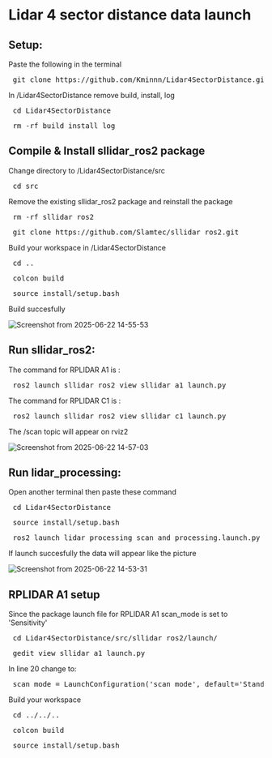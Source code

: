 # Lidar 4 sector distance data launch

## Setup:
Paste the following in the terminal
<pre lang="markdown"> git clone https://github.com/Kminnn/Lidar4SectorDistance.git  </pre>

In /Lidar4SectorDistance remove build, install, log
<pre lang="markdown"> cd Lidar4SectorDistance  </pre>

<pre lang="markdown"> rm -rf build install log </pre>

## Compile & Install sllidar_ros2 package

Change directory to /Lidar4SectorDistance/src
<pre lang="markdown"> cd src  </pre>

Remove the existing sllidar_ros2 package and reinstall the package
<pre lang="markdown"> rm -rf sllidar_ros2  </pre>
<pre lang="markdown"> git clone https://github.com/Slamtec/sllidar_ros2.git </pre>

Build your workspace in /Lidar4SectorDistance
<pre lang="markdown"> cd .. </pre>
<pre lang="markdown"> colcon build </pre>
<pre lang="markdown"> source install/setup.bash </pre>

Build succesfully

![Screenshot from 2025-06-22 14-55-53](https://github.com/user-attachments/assets/ad630285-f96a-4440-a5ea-e810eac316b4)


## Run sllidar_ros2:

The command for RPLIDAR A1 is :
<pre lang="markdown"> ros2 launch sllidar_ros2 view_sllidar_a1_launch.py </pre>

The command for RPLIDAR C1 is :
<pre lang="markdown"> ros2 launch sllidar_ros2 view_sllidar_c1_launch.py </pre>

The /scan topic will appear on rviz2

![Screenshot from 2025-06-22 14-57-03](https://github.com/user-attachments/assets/3b9448bd-6363-4e17-8c85-c41a286be303)


## Run lidar_processing:

Open another terminal then paste these command
<pre lang="markdown"> cd Lidar4SectorDistance </pre>
<pre lang="markdown"> source install/setup.bash </pre>
<pre lang="markdown"> ros2 launch lidar_processing scan_and_processing.launch.py </pre>

If launch succesfully the data will appear like the picture

![Screenshot from 2025-06-22 14-53-31](https://github.com/user-attachments/assets/fea0217c-ffb1-48ea-a8b3-1121865c8aab)




## RPLIDAR A1 setup

Since the package launch file for RPLIDAR A1 scan_mode is set to 'Sensitivity'
<pre lang="markdown"> cd Lidar4SectorDistance/src/sllidar_ros2/launch/ </pre>
<pre lang="markdown"> gedit view_sllidar_a1_launch.py </pre>

In line 20 change to:
<pre lang="markdown"> scan_mode = LaunchConfiguration('scan_mode', default='Standard') </pre>

Build your workspace
<pre lang="markdown"> cd ../../.. </pre>
<pre lang="markdown"> colcon build  </pre>
<pre lang="markdown"> source install/setup.bash </pre>

